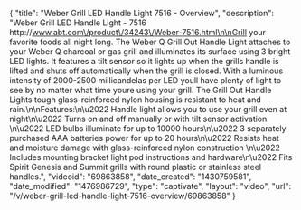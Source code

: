 {
    "title": "Weber Grill LED Handle Light 7516 - Overview",
    "description": "Weber Grill LED Handle Light - 7516 http:\/\/www.abt.com\/product\/34243\/Weber-7516.html\n\nGrill your favorite foods all night long. The Weber Q Grill Out Handle Light attaches to your Weber Q charcoal or gas grill and illuminates its surface using 3 bright LED lights. It features a tilt sensor so it lights up when the grills handle is lifted and shuts off automatically when the grill is closed. With a luminous intensity of 2000-2500 millicandelas per LED youll have plenty of light to see by no matter what time youre using your grill. The Grill Out Handle Lights tough glass-reinforced nylon housing is resistant to heat and rain.\n\nFeatures:\n\u2022 Handle light allows you to use your grill even at night\n\u2022 Turns on and off manually or with tilt sensor activation \n\u2022 LED bulbs illuminate for up to 10000 hours\n\u2022 3 separately purchased AAA batteries power for up to 20 hours\n\u2022 Resists heat and moisture damage with glass-reinforced nylon construction \n\u2022 Includes mounting bracket light pod instructions and hardware\n\u2022 Fits Spirit Genesis and Summit grills with round plastic or stainless steel handles.",
    "videoid": "69863858",
    "date_created": "1430759581",
    "date_modified": "1476986729",
    "type": "captivate",
    "layout": "video",
    "url": "\/v\/weber-grill-led-handle-light-7516-overview\/69863858"
}
